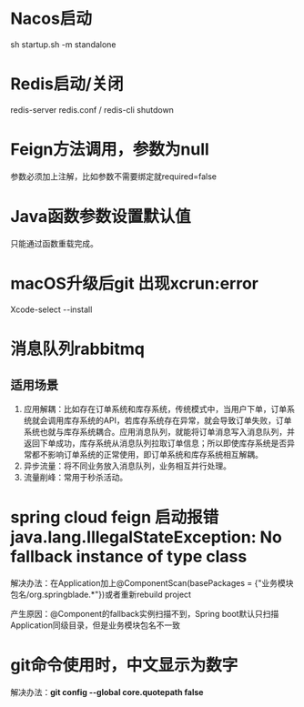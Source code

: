 # Nacos启动

sh startup.sh -m standalone

# Redis启动/关闭

redis-server redis.conf /  redis-cli shutdown

# Feign方法调用，参数为null

参数必须加上注解，比如参数不需要绑定就required=false

# Java函数参数设置默认值

只能通过函数重载完成。

# macOS升级后git 出现xcrun:error

Xcode-select --install	

# 消息队列rabbitmq

## 适用场景

1. 应用解耦：比如存在订单系统和库存系统，传统模式中，当用户下单，订单系统就会调用库存系统的API，若库存系统存在异常，就会导致订单失败，订单系统也就与库存系统耦合。应用消息队列，就能将订单消息写入消息队列，并返回下单成功，库存系统从消息队列拉取订单信息；所以即使库存系统是否异常都不影响订单系统的正常使用，即订单系统和库存系统相互解耦。
2. 异步流量：将不同业务放入消息队列，业务相互并行处理。
3. 流量削峰：常用于秒杀活动。

# spring cloud feign 启动报错 java.lang.IllegalStateException: No fallback instance of type class

解决办法：在Application加上@ComponentScan(basePackages = {"业务模块包名/org.springblade.*"})或者重新rebuild project

产生原因：@Component的fallback实例扫描不到，Spring boot默认只扫描Application同级目录，但是业务模块包名不一致

# git命令使用时，中文显示为数字

解决办法：**git config --global core.quotepath false**